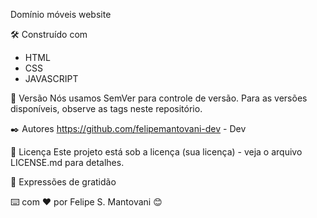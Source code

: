 Domínio móveis website

🛠️ Construído com

- HTML
- CSS
- JAVASCRIPT


📌 Versão
Nós usamos SemVer para controle de versão. Para as versões disponíveis, observe as tags neste repositório.

✒️ Autores
https://github.com/felipemantovani-dev - Dev


📄 Licença
Este projeto está sob a licença (sua licença) - veja o arquivo LICENSE.md para detalhes.

🎁 Expressões de gratidão


⌨️ com ❤️ por Felipe S. Mantovani 😊
